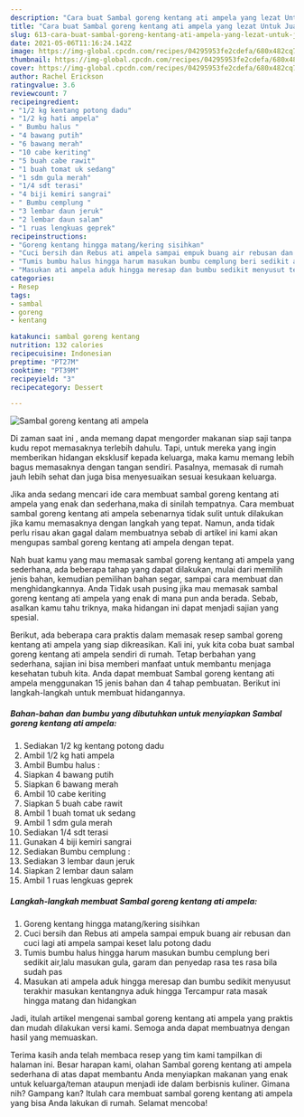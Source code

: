 ```yaml
---
description: "Cara buat Sambal goreng kentang ati ampela yang lezat Untuk Jualan"
title: "Cara buat Sambal goreng kentang ati ampela yang lezat Untuk Jualan"
slug: 613-cara-buat-sambal-goreng-kentang-ati-ampela-yang-lezat-untuk-jualan
date: 2021-05-06T11:16:24.142Z
image: https://img-global.cpcdn.com/recipes/04295953fe2cdefa/680x482cq70/sambal-goreng-kentang-ati-ampela-foto-resep-utama.jpg
thumbnail: https://img-global.cpcdn.com/recipes/04295953fe2cdefa/680x482cq70/sambal-goreng-kentang-ati-ampela-foto-resep-utama.jpg
cover: https://img-global.cpcdn.com/recipes/04295953fe2cdefa/680x482cq70/sambal-goreng-kentang-ati-ampela-foto-resep-utama.jpg
author: Rachel Erickson
ratingvalue: 3.6
reviewcount: 7
recipeingredient:
- "1/2 kg kentang potong dadu"
- "1/2 kg hati ampela"
- " Bumbu halus "
- "4 bawang putih"
- "6 bawang merah"
- "10 cabe keriting"
- "5 buah cabe rawit"
- "1 buah tomat uk sedang"
- "1 sdm gula merah"
- "1/4 sdt terasi"
- "4 biji kemiri sangrai"
- " Bumbu cemplung "
- "3 lembar daun jeruk"
- "2 lembar daun salam"
- "1 ruas lengkuas geprek"
recipeinstructions:
- "Goreng kentang hingga matang/kering sisihkan"
- "Cuci bersih dan Rebus ati ampela sampai empuk buang air rebusan dan cuci lagi ati ampela sampai keset lalu potong dadu"
- "Tumis bumbu halus hingga harum masukan bumbu cemplung beri sedikit air,lalu masukan gula, garam dan penyedap rasa tes rasa bila sudah pas"
- "Masukan ati ampela aduk hingga meresap dan bumbu sedikit menyusut terakhir masukan kentangnya aduk hingga Tercampur rata masak hingga matang dan hidangkan"
categories:
- Resep
tags:
- sambal
- goreng
- kentang

katakunci: sambal goreng kentang 
nutrition: 132 calories
recipecuisine: Indonesian
preptime: "PT27M"
cooktime: "PT39M"
recipeyield: "3"
recipecategory: Dessert

---
```



![Sambal goreng kentang ati ampela](https://img-global.cpcdn.com/recipes/04295953fe2cdefa/680x482cq70/sambal-goreng-kentang-ati-ampela-foto-resep-utama.jpg)

Di zaman  saat ini , anda memang dapat mengorder makanan siap saji tanpa kudu repot memasaknya terlebih dahulu. Tapi, untuk mereka yang ingin memberikan hidangan eksklusif kepada keluarga, maka kamu memang lebih bagus memasaknya dengan tangan sendiri. Pasalnya, memasak di rumah jauh lebih sehat dan juga bisa menyesuaikan sesuai kesukaan keluarga.

Jika anda sedang mencari ide cara membuat sambal goreng kentang ati ampela yang enak dan sederhana,maka di sinilah tempatnya. Cara membuat sambal goreng kentang ati ampela  sebenarnya tidak sulit untuk dilakukan jika kamu memasaknya dengan langkah yang tepat. Namun, anda tidak perlu risau akan gagal dalam membuatnya 
sebab di artikel ini kami akan mengupas sambal goreng kentang ati ampela dengan tepat.  



Nah buat kamu yang mau memasak sambal goreng kentang ati ampela yang sederhana, ada beberapa tahap yang dapat dilakukan, mulai dari memilih jenis bahan, kemudian pemilihan bahan segar, sampai cara membuat dan menghidangkannya. Anda Tidak usah pusing jika mau memasak sambal goreng kentang ati ampela yang enak di mana pun anda berada. Sebab, asalkan kamu  tahu triknya, maka hidangan ini dapat menjadi sajian yang spesial.

Berikut, ada beberapa cara praktis  dalam memasak resep sambal goreng kentang ati ampela yang siap dikreasikan. Kali ini, yuk kita coba buat sambal goreng kentang ati ampela sendiri di rumah. Tetap berbahan yang sederhana, sajian ini bisa memberi manfaat untuk membantu menjaga kesehatan tubuh kita. Anda dapat membuat Sambal goreng kentang ati ampela menggunakan 15 jenis bahan dan 4 tahap pembuatan. Berikut ini langkah-langkah untuk membuat hidangannya.

<!--inarticleads1-->

##### Bahan-bahan dan bumbu yang dibutuhkan untuk menyiapkan Sambal goreng kentang ati ampela:

1. Sediakan 1/2 kg kentang potong dadu
1. Ambil 1/2 kg hati ampela
1. Ambil  Bumbu halus :
1. Siapkan 4 bawang putih
1. Siapkan 6 bawang merah
1. Ambil 10 cabe keriting
1. Siapkan 5 buah cabe rawit
1. Ambil 1 buah tomat uk sedang
1. Ambil 1 sdm gula merah
1. Sediakan 1/4 sdt terasi
1. Gunakan 4 biji kemiri sangrai
1. Sediakan  Bumbu cemplung :
1. Sediakan 3 lembar daun jeruk
1. Siapkan 2 lembar daun salam
1. Ambil 1 ruas lengkuas geprek




<!--inarticleads2-->

##### Langkah-langkah membuat Sambal goreng kentang ati ampela:

1. Goreng kentang hingga matang/kering sisihkan
1. Cuci bersih dan Rebus ati ampela sampai empuk buang air rebusan dan cuci lagi ati ampela sampai keset lalu potong dadu
1. Tumis bumbu halus hingga harum masukan bumbu cemplung beri sedikit air,lalu masukan gula, garam dan penyedap rasa tes rasa bila sudah pas
1. Masukan ati ampela aduk hingga meresap dan bumbu sedikit menyusut terakhir masukan kentangnya aduk hingga Tercampur rata masak hingga matang dan hidangkan




Jadi, itulah artikel mengenai  sambal goreng kentang ati ampela  yang praktis dan mudah dilakukan versi kami. Semoga anda dapat membuatnya dengan hasil yang memuaskan. 

Terima kasih anda telah membaca resep yang tim kami tampilkan di halaman ini. Besar harapan kami, olahan  Sambal goreng kentang ati ampela sederhana di atas dapat membantu Anda menyiapkan makanan yang enak untuk keluarga/teman ataupun menjadi ide dalam berbisnis kuliner. Gimana nih? Gampang kan? Itulah cara membuat sambal goreng kentang ati ampela yang bisa Anda lakukan di rumah. Selamat mencoba!

